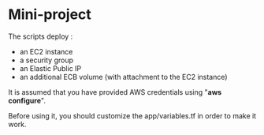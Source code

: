 # Mini-project

The scripts deploy :
* an EC2 instance
* a security group 
* an Elastic Public IP
* an additional ECB volume (with attachment to the EC2 instance)

It is assumed that you have provided AWS credentials using "**aws configure**".

Before using it, you should customize the app/variables.tf in order to make it work.
